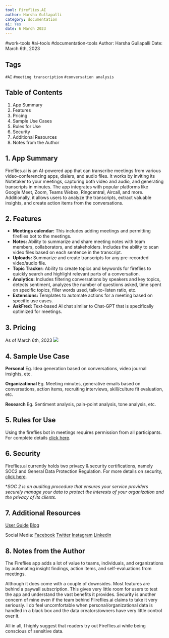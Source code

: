 ```yaml
---
tool: Fireflies.AI
author: Harsha Gullapalli
category: documentation
ai: Yes
date: 6 March 2023
---
```

#work-tools #ai-tools #documentation-tools
Author: Harsha Gullapalli
Date: March 6th, 2023

**Tags**
---
`#AI`  `#meeting transcription`  `#conversation analysis`




**Table of Contents**
---
1. App Summary 
2. Features
3. Pricing
4. Sample Use Cases
5. Rules for Use
6. Security
7. Additional Resources
8. Notes from the Author


**1. App Summary**
---
Fireflies.ai is an AI-powered app that can transcribe meetings from various video-conferencing apps, dialers, and audio files. It works by inviting its Notetaker to your meetings, capturing both video and audio, and generating transcripts in minutes. The app integrates with popular platforms like Google Meet, Zoom, Teams Webex, Ringcentral, Aircall, and more. Additionally, it allows users to analyze the transcripts, extract valuable insights, and create action items from the conversations. 


**2. Features**
--
* **Meetings calendar:** This includes adding meetings and permitting fireflies bot to the meetings.
* **Notes:** Ability to summarize and share meeting notes with team members, collaborators, and stakeholders. Includes the ability to scan video files based on each sentence in the transcript.
* **Uploads:** Summarize and create transcripts for any pre-recorded video/audio file.
* **Topic Tracker:** Ability to create topics and keywords for fireflies to quickly search and highlight relevant parts of a conversation.
* **Analytics:** Includes filtering conversations by speakers and key topics, detects sentiment, analyzes the number of questions asked, time spent on specific topics, filler words used, talk-to-listen ratio, etc.
* **Extensions:** Templates to automate actions for a meeting based on specific use cases.
* **AskFred:** Text-based AI chat similar to Chat-GPT that is specifically optimized for meetings.


**3. Pricing**
---
As of March 6th, 2023
![](https://i.imgur.com/0XQYL7f.png)


**4. Sample Use Case**
---
**Personal** 
Eg. Idea generation based on conversations, video journal insights, etc.

**Organizational** 
Eg. Meeting minutes, generative emails based on conversations, action items, recruiting interviews, skill/culture fit evaluation, etc.

**Research**
Eg. Sentiment analysis, pain-point analysis, tone analysis, etc.


**5. Rules for Use**
---
Using the fireflies bot in meetings requires permission from all participants.
For complete details [click here](https://guide.fireflies.ai/hc/en-us/articles/9245112296465-Following-Meeting-Recording-Rules-As-A-Fireflies-User-Guidance-for-Participants). 


**6. Security**
---
Fireflies.ai currently holds two privacy & security certifications, namely SOC2 and General Data Protection Regulation. For more details on security, [click here](https://fireflies.ai/security/).

**SOC 2 is an auditing procedure that ensures your service providers securely manage your data to protect the interests of your organization and the privacy of its clients.*


**7. Additional Resources**
---
[User Guide](https://fireflies.ai/blog/how-to-use-fireflies-ai)
[Blog](https://fireflies.ai/blog)

Social Media:
[Facebook](https://www.facebook.com/firefliesapp)
[Twitter](https://twitter.com/firefliesai)
[Instagram](https://twitter.com/firefliesai)
[Linkedin](https://www.linkedin.com/company/fireflies-inc/)

## 8. Notes from the Author
The Fireflies app adds a lot of value to teams, individuals, and organizations by automating insight findings, action items, and self-evaluations from meetings. 

Although it does come with a couple of downsides. Most features are behind a paywall subscription. This gives very little room for users to test the app and understand the vast benefits it provides.
Security is another concern of mine even if the team behind Flireflies.ai claims to take it very seriously. I do feel uncomfortable when personal/organizational data is handled in a black box and the data creators/owners have very little control over it.

All in all, I highly suggest that readers try out Fireflies.ai while being conscious of sensitive data.